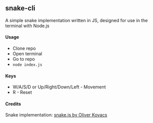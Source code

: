 ## snake-cli

A simple snake implementation written in JS, designed for use in the terminal with Node.js

#### Usage

- Clone repo
- Open terminal
- Go to repo
- `node index.js`

#### Keys

- W/A/S/D or Up/Right/Down/Left - Movement
- R - Reset

#### Credits

Snake implementation: [snake.js by Oliver Kovacs](https://github.com/OliverKovacs/snake-js)
